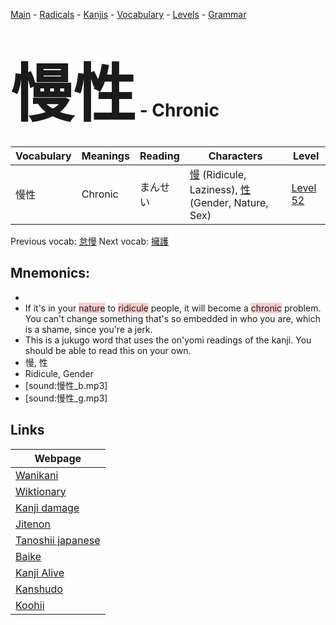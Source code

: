 <style> bigfont {font-size: 100px}</style>
[Main](../README.md) -
[Radicals](../radicals.md) -
[Kanjis](../kanjis.md) -
[Vocabulary](../vocabulary.md) -
[Levels](../levels.md) -
[Grammar](../grammar.md)
# <bigfont> 慢性</bigfont> - Chronic 

| Vocabulary | Meanings | Reading | Characters | Level |
| --- | --- | --- | --- | --- |
| 慢性 | Chronic | まんせい |  [慢](../kanjis/慢.md) (Ridicule, Laziness), [性](../kanjis/性.md) (Gender, Nature, Sex) | [Level 52](../levels/wk_level52.md) |

Previous vocab: [怠慢](怠慢.md) Next vocab: [擁護](擁護.md) 

## Mnemonics:

* 
* If it's in your <span style="background-color:#ffcccb"> nature</span> to <span style="background-color:#ffcccb"> ridicule</span> people, it will become a <span style="background-color:#ffcccb"> chronic</span> problem. You can't change something that's so embedded in who you are, which is a shame, since you're a jerk.
* This is a jukugo word that uses the on'yomi readings of the kanji. You should be able to read this on your own.
* 慢, 性
* Ridicule, Gender
* [sound:慢性_b.mp3]
* [sound:慢性_g.mp3]


## Links 

| Webpage |
| --- |
| [Wanikani          ](https://www.wanikani.com/kanji/慢性) |
| [Wiktionary        ](https://en.wiktionary.org/wiki/慢性) |
| [Kanji damage      ](http://www.kanjidamage.com/kanji/search?utf8=✓&q=慢性) |
| [Jitenon           ](https://jitenon.com/kanji/慢性) |
| [Tanoshii japanese ](https://www.tanoshiijapanese.com/dictionary/kanji.cfm?k=慢性) |
| [Baike             ](https://baike.baidu.com/item/慢性) |
| [Kanji Alive       ](https://app.kanjialive.com/慢性) |
| [Kanshudo          ](https://www.kanshudo.com/searchmn?q=慢性) |
| [Koohii            ](https://kanji.koohii.com/study/kanji/慢性) |

